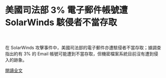 # 美國司法部 3% 電子郵件帳號遭 SolarWinds 駭侵者不當存取

<!--more-->
<!--12-->
<br><br/>
在 SolarWinds 攻擊事件中，美國司法部的電子郵件亦遭駭侵者不當存取；據調查指出約有 3% 的 Email 帳號可能遭到不當存取，但機密檔案系統目前沒有遭到侵入的跡象。

[閱讀全文](https://www.twcert.org.tw/tw/cp-104-4295-c1ef6-1.html)



